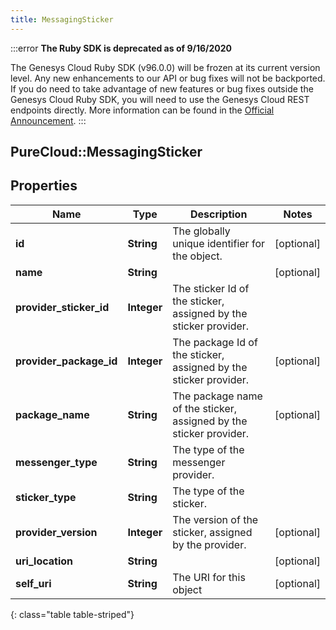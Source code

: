 ```yaml
---
title: MessagingSticker
---
```


:::error
**The Ruby SDK is deprecated as of 9/16/2020**

The Genesys Cloud Ruby SDK (v96.0.0) will be frozen at its current version level. Any new enhancements to our API or bug fixes will not be backported. If you do need to take advantage of new features or bug fixes outside the Genesys Cloud Ruby SDK, you will need to use the Genesys Cloud REST endpoints directly. More information can be found in the [Official Announcement](https://developer.mypurecloud.com/forum/t/announcement-genesys-cloud-ruby-sdk-end-of-life/8850).
:::


## PureCloud::MessagingSticker

## Properties

|Name | Type | Description | Notes|
|------------ | ------------- | ------------- | -------------|
| **id** | **String** | The globally unique identifier for the object. | [optional] |
| **name** | **String** |  | [optional] |
| **provider_sticker_id** | **Integer** | The sticker Id of the sticker, assigned by the sticker provider. | |
| **provider_package_id** | **Integer** | The package Id of the sticker, assigned by the sticker provider. | [optional] |
| **package_name** | **String** | The package name of the sticker, assigned by the sticker provider. | [optional] |
| **messenger_type** | **String** | The type of the messenger provider. | |
| **sticker_type** | **String** | The type of the sticker. | |
| **provider_version** | **Integer** | The version of the sticker, assigned by the provider. | [optional] |
| **uri_location** | **String** |  | [optional] |
| **self_uri** | **String** | The URI for this object | [optional] |
{: class="table table-striped"}


